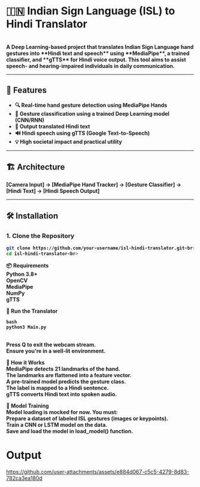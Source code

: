 # 🇮🇳 Indian Sign Language (ISL) to Hindi Translator
<b>
<br>
A Deep Learning-based project that translates Indian Sign Language hand gestures into **Hindi text and speech** using **MediaPipe**, a trained classifier, and **gTTS** for Hindi voice output. This tool aims to assist speech- and hearing-impaired individuals in daily communication.<br>

---

## 📌 Features<br>

- 🔍 Real-time hand gesture detection using **MediaPipe Hands**<br>
- 🧠 Gesture classification using a trained Deep Learning model (CNN/RNN)<br>
- 📝 Output translated Hindi text<br>
- 🔊 Hindi speech using **gTTS (Google Text-to-Speech)**<br>
- 💡 High societal impact and practical utility<br>

---

## 🏗️ Architecture<br>
[Camera Input] → [MediaPipe Hand Tracker] → [Gesture Classifier] → [Hindi Text] → [Hindi Speech Output]<br>


---

## 🛠️ Installation<br>

### 1. Clone the Repository<br>

```bash
git clone https://github.com/your-username/isl-hindi-translator.git<br>
cd isl-hindi-translator<br>
```

📦 Requirements<br>
Python 3.8+ <br>
OpenCV<br>
MediaPipe<br>
NumPy<br>
gTTS<br>

🚀 Run the Translator<br>
```
bash
python3 Main.py
```
<br>
Press Q to exit the webcam stream.<br>
Ensure you're in a well-lit environment.<br>

🔧 How it Works<br>
MediaPipe detects 21 landmarks of the hand.<br>
The landmarks are flattened into a feature vector.<br>
A pre-trained model predicts the gesture class.<br>
The label is mapped to a Hindi sentence.<br>
gTTS converts Hindi text into spoken audio.<br>

🧠 Model Training<br>
Model loading is mocked for now. You must:<br>
Prepare a dataset of labeled ISL gestures (images or keypoints).<br>
Train a CNN or LSTM model on the data.<br>
Save and load the model in load_model() function.<br>

<h1>Output</h1>
</b>

https://github.com/user-attachments/assets/e884d067-c5c5-4279-8d83-782ca3ea180d
